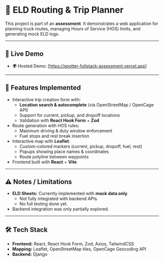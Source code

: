 # 🚚 ELD Routing & Trip Planner

This project is part of an **assessment**. It demonstrates a web application for planning truck routes, managing Hours of Service (HOS) limits, and generating mock ELD logs.  

---

## 🔗 Live Demo
- 🌍 Hosted Demo: [https://spotter-fullstack-assessment.vercel.app]

---

## 📌 Features Implemented
- Interactive trip creation form with:
  - **Location search & autocomplete** (via OpenStreetMap / OpenCage API)  
  - Support for current, pickup, and dropoff locations  
  - Validation with **React Hook Form** + **Zod**  
- Route generation with HOS rules:
  - Maximum driving & duty window enforcement  
  - Fuel stops and rest break insertion  
- Interactive map with **Leaflet**:
  - Custom-colored markers (current, pickup, dropoff, fuel, rest)  
  - Popups showing place names & coordinates  
  - Route polyline between waypoints  
- Frontend built with **React** + **Vite**  

---

## ⚠️ Notes / Limitations
- **ELD Sheets:** Currently implemented with **mock data only**.  
  - Not fully integrated with backend APIs.  
  - No full testing done yet.  
- Backend integration was only partially explored.  

---

## 🛠️ Tech Stack
- **Frontend:** React, React Hook Form, Zod, Axios, TailwindCSS  
- **Mapping:** Leaflet, OpenStreetMap tiles, OpenCage Geocoding API  
- **Backend:** Django
